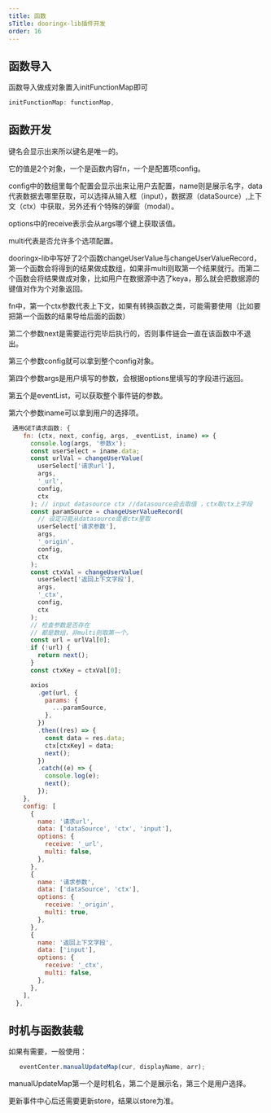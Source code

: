 ```yaml
---
title: 函数
sTitle: dooringx-lib插件开发
order: 16
---
```



## 函数导入

函数导入做成对象置入initFunctionMap即可

```js
initFunctionMap: functionMap,
```

## 函数开发


键名会显示出来所以键名是唯一的。

它的值是2个对象，一个是函数内容fn，一个是配置项config。

config中的数组里每个配置会显示出来让用户去配置，name则是展示名字，data代表数据去哪里获取，可以选择从输入框（input），数据源（dataSource）,上下文（ctx）中获取，另外还有个特殊的弹窗（modal）。

options中的receive表示会从args哪个键上获取该值。

multi代表是否允许多个选项配置。

dooringx-lib中写好了2个函数changeUserValue与changeUserValueRecord，第一个函数会将得到的结果做成数组，如果非multi则取第一个结果就行。而第二个函数会将结果做成对象，比如用户在数据源中选了keya，那么就会把数据源的键值对作为个对象返回。


fn中，第一个ctx参数代表上下文，如果有转换函数之类，可能需要使用（比如要把第一个函数的结果导给后面的函数）

第二个参数next是需要运行完毕后执行的，否则事件链会一直在该函数中不退出。

第三个参数config就可以拿到整个config对象。

第四个参数args是用户填写的参数，会根据options里填写的字段进行返回。

第五个是eventList，可以获取整个事件链的参数。

第六个参数iname可以拿到用户的选择项。


```js
 通用GET请求函数: {
    fn: (ctx, next, config, args, _eventList, iname) => {
      console.log(args, '参数x');
      const userSelect = iname.data;
      const urlVal = changeUserValue(
        userSelect['请求url'],
        args,
        '_url',
        config,
        ctx
      ); // input datasource ctx //datasource会去取值 ，ctx取ctx上字段
      const paramSource = changeUserValueRecord(
        // 设定只能从datasource或者ctx里取
        userSelect['请求参数'],
        args,
        '_origin',
        config,
        ctx
      );
      const ctxVal = changeUserValue(
        userSelect['返回上下文字段'],
        args,
        '_ctx',
        config,
        ctx
      );
      // 检查参数是否存在
      // 都是数组，非multi则取第一个。
      const url = urlVal[0];
      if (!url) {
        return next();
      }
      const ctxKey = ctxVal[0];

      axios
        .get(url, {
          params: {
            ...paramSource,
          },
        })
        .then((res) => {
          const data = res.data;
          ctx[ctxKey] = data;
          next();
        })
        .catch((e) => {
          console.log(e);
          next();
        });
    },
    config: [
      {
        name: '请求url',
        data: ['dataSource', 'ctx', 'input'],
        options: {
          receive: '_url',
          multi: false,
        },
      },
      {
        name: '请求参数',
        data: ['dataSource', 'ctx'],
        options: {
          receive: '_origin',
          multi: true,
        },
      },
      {
        name: '返回上下文字段',
        data: ['input'],
        options: {
          receive: '_ctx',
          multi: false,
        },
      },
    ],
  },
```

## 时机与函数装载

如果有需要，一般使用：

 ```js
 	eventCenter.manualUpdateMap(cur, displayName, arr);
 ```

 manualUpdateMap第一个是时机名，第二个是展示名，第三个是用户选择。

 更新事件中心后还需要更新store，结果以store为准。
